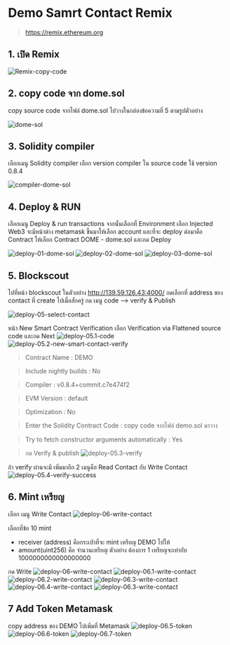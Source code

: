 # Demo Samrt Contact Remix 
> https://remix.ethereum.org


## 1. เปิด Remix
![Remix-copy-code](pic/01-Remix-copy-code.png)

## 2. copy code จาก dome.sol
copy source code จากไฟล์ dome.sol ไปวางในกล่องข้อความที่ 5 ตามรูปตัวอย่าง

![dome-sol](pic/02-dome-sol.png)

## 3. Solidity compiler
เลือกเมนู Solidity compiler เลือก version compiler ใน source code ใช้ version 0.8.4

![compiler-dome-sol](pic/03-compiler-dome-sol.png)

## 4. Deploy & RUN
เลือกเมนู Deploy & run transactions จากนั้นเลือกที่ Environment เลือก Injected Web3 จะมีหน้าต่าง metamask ขึ้นมาให้เลือก account และที่จะ deploy
ต่อมาคือ Contract ให้เลือก Contract DOME - dome.sol และกด Deploy


![deploy-01-dome-sol](pic/04-deploy-env-inject-web3.png)
![deploy-02-dome-sol](pic/04.1-deploy-env-inject-web3.png)
![deploy-03-dome-sol](pic/04.2-deploy-env-inject-web3.png)

## 5. Blockscout
ไปที่หน้า blockscout ในตัวอย่าง http://139.59.126.43:4000/ กดเลือกที่ address ของ contact ที่ create ไปเมื่อสักครู่ กด เมนู code --> verify & Publish

![deploy-05-select-contact](pic/05-select-contact.png)

หน้า New Smart Contract Verification เลือก  Verification via Flattened source code และกด Next
![deploy-05.1-code](pic/05.1-code.png)
![deploy-05.2-new-smart-contact-verify](pic/05.2-new-smart-contact-verify.png)

> Contract Name : DEMO

> Include nightly builds : No

> Compiler : v0.8.4+commit.c7e474f2

> EVM Version : default

> Optimization : No

> Enter the Solidity Contract Code : copy code จากไฟล์ demo.sol มาวาง

> Try to fetch constructor arguments automatically : Yes

> กด Verify & publish
![deploy-05.3-verify](pic/05.3-verify.png)


ถ้า verify ผ่านจะมี เพิ่มมาอีก 2 เมนูคือ Read Contact กับ Write Contact
![deploy-05.4-verify-success](pic/05.4-verify-success.png)



## 6. Mint เหรียญ
เลือก เมนู Write Contact
![deploy-06-write-contact](pic/06-write-contact.png)

เลือกที่ข้อ 10 mint 
- receiver (address) คือกระเป๋าที่จะ mint เหรียญ DEMO ไปให้
- amount(uint256) คือ จำนวนเหรียญ ตัวอย่าง ต้องการ 1 เหรียญจะเท่ากับ 1000000000000000000 

กด Write
![deploy-06-write-contact](pic/06-write-contact.png)
![deploy-06.1-write-contact](pic/06.1-write-contact.png)
![deploy-06.2-write-contact](pic/06.2-write-contact.png)
![deploy-06.3-write-contact](pic/06.3-write-contact.png)
![deploy-06.4-write-contact](pic/06.4-write-contact.png)
![deploy-06.3-write-contact](pic/06.3-write-contact.png)



## 7 Add Token Metamask
copy address ของ DEMO ไปเพิ่มที่ Metamask
![deploy-06.5-token](pic/06.5-token.png)
![deploy-06.6-token](pic/06.6-token.png)
![deploy-06.7-token](pic/06.7-token.png)

